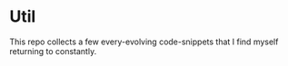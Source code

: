 # Util

This repo collects a few every-evolving code-snippets that I find myself returning to constantly.